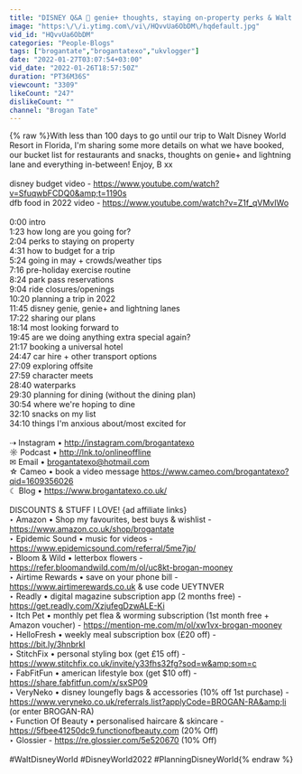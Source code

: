 ```yaml
---
title: "DISNEY Q&A 🏰 genie+ thoughts, staying on-property perks & Walt Disney World trip planning 2022 ✨"
image: "https:\/\/i.ytimg.com\/vi\/HQvvUa6ObDM\/hqdefault.jpg"
vid_id: "HQvvUa6ObDM"
categories: "People-Blogs"
tags: ["brogantate","brogantatexo","ukvlogger"]
date: "2022-01-27T03:07:54+03:00"
vid_date: "2022-01-26T18:57:50Z"
duration: "PT36M36S"
viewcount: "3309"
likeCount: "247"
dislikeCount: ""
channel: "Brogan Tate"
---
```

{% raw %}With less than 100 days to go until our trip to Walt Disney World Resort in Florida, I'm sharing some more details on what we have booked, our bucket list for restaurants and snacks, thoughts on genie+ and lightning lane and everything in-between! Enjoy, B xx<br /><br />disney budget video - <a rel="nofollow" target="blank" href="https://www.youtube.com/watch?v=SfuqwbFCDQ0&amp;t=1190s">https://www.youtube.com/watch?v=SfuqwbFCDQ0&amp;t=1190s</a><br />dfb food in 2022 video - <a rel="nofollow" target="blank" href="https://www.youtube.com/watch?v=Z1f_qVMvIWo">https://www.youtube.com/watch?v=Z1f_qVMvIWo</a><br /><br />0:00 intro<br />1:23 how long are you going for?<br />2:04 perks to staying on property<br />4:31 how to budget for a trip<br />5:24 going in may + crowds/weather tips<br />7:16 pre-holiday exercise routine<br />8:24 park pass reservations<br />9:04 ride closures/openings<br />10:20 planning a trip in 2022<br />11:45 disney genie, genie+ and lightning lanes<br />17:22 sharing our plans<br />18:14 most looking forward to<br />19:45 are we doing anything extra special again?<br />21:17 booking a universal hotel<br />24:47 car hire + other transport options<br />27:09 exploring offsite<br />27:59 character meets<br />28:40 waterparks<br />29:30 planning for dining (without the dining plan)<br />30:54 where we're hoping to dine<br />32:10 snacks on my list<br />34:10 things I'm anxious about/most excited for<br /><br />⇢ Instagram • <a rel="nofollow" target="blank" href="http://instagram.com/brogantatexo">http://instagram.com/brogantatexo</a><br />☼ Podcast • <a rel="nofollow" target="blank" href="http://lnk.to/onlineoffline">http://lnk.to/onlineoffline</a><br />✉︎ Email • brogantatexo@hotmail.com<br />☆ Cameo • book a video message <a rel="nofollow" target="blank" href="https://www.cameo.com/brogantatexo?qid=1609356026">https://www.cameo.com/brogantatexo?qid=1609356026</a><br />☾ Blog • <a rel="nofollow" target="blank" href="https://www.brogantatexo.co.uk/">https://www.brogantatexo.co.uk/</a><br /><br />DISCOUNTS &amp; STUFF I LOVE! {ad affiliate links}<br />‣ Amazon • Shop my favourites, best buys &amp; wishlist - <a rel="nofollow" target="blank" href="https://www.amazon.co.uk/shop/brogantate">https://www.amazon.co.uk/shop/brogantate</a><br />‣ Epidemic Sound • music for videos - <a rel="nofollow" target="blank" href="https://www.epidemicsound.com/referral/5me7jp/">https://www.epidemicsound.com/referral/5me7jp/</a><br />‣ Bloom &amp; Wild • letterbox flowers - <a rel="nofollow" target="blank" href="https://refer.bloomandwild.com/m/ol/uc8kt-brogan-mooney">https://refer.bloomandwild.com/m/ol/uc8kt-brogan-mooney</a><br />‣ Airtime Rewards • save on your phone bill - <a rel="nofollow" target="blank" href="https://www.airtimerewards.co.uk">https://www.airtimerewards.co.uk</a> &amp; use code UEYTNVER<br />‣ Readly • digital magazine subscription app (2 months free) - <a rel="nofollow" target="blank" href="https://get.readly.com/XzjufegDzwALE-Ki">https://get.readly.com/XzjufegDzwALE-Ki</a><br />‣ Itch Pet • monthly pet flea &amp; worming subscription (1st month free + Amazon voucher) - <a rel="nofollow" target="blank" href="https://mention-me.com/m/ol/xw1vx-brogan-mooney">https://mention-me.com/m/ol/xw1vx-brogan-mooney</a><br />‣ HelloFresh • weekly meal subscription box (£20 off) - <a rel="nofollow" target="blank" href="https://bit.ly/3hnbrkI">https://bit.ly/3hnbrkI</a><br />‣ StitchFix • personal styling box (get £15 off) - <a rel="nofollow" target="blank" href="https://www.stitchfix.co.uk/invite/y33fhs32fg?sod=w&amp;som=c">https://www.stitchfix.co.uk/invite/y33fhs32fg?sod=w&amp;som=c</a><br />‣ FabFitFun • american lifestyle box (get $10 off) - <a rel="nofollow" target="blank" href="https://share.fabfitfun.com/x/sxSP09">https://share.fabfitfun.com/x/sxSP09</a><br />‣ VeryNeko • disney loungefly bags &amp; accessories (10% off 1st purchase) - <a rel="nofollow" target="blank" href="https://www.veryneko.co.uk/referrals.list?applyCode=BROGAN-RA&amp;li">https://www.veryneko.co.uk/referrals.list?applyCode=BROGAN-RA&amp;li</a> (or enter BROGAN-RA)<br />‣ Function Of Beauty • personalised haircare &amp; skincare - <a rel="nofollow" target="blank" href="https://5fbee41250dc9.functionofbeauty.com">https://5fbee41250dc9.functionofbeauty.com</a> (20% Off)<br />‣ Glossier - <a rel="nofollow" target="blank" href="https://re.glossier.com/5e520670">https://re.glossier.com/5e520670</a> (10% Off)<br /><br />#WaltDisneyWorld #DisneyWorld2022 #PlanningDisneyWorld{% endraw %}
